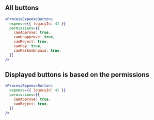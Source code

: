 ## All buttons

```jsx
<ProcessExpenseButtons
  expense={{ legacyId: 42 }}
  permissions={{
    canApprove: true,
    canUnapprove: true,
    canReject: true,
    canPay: true,
    canMarkAsUnpaid: true,
  }}
/>
```

## Displayed buttons is based on the permissions

```jsx
<ProcessExpenseButtons
  expense={{ legacyId: 42 }}
  permissions={{
    canApprove: true,
    canReject: true,
  }}
/>
```
